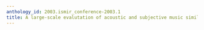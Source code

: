 ```yaml
---
anthology_id: 2003.ismir_conference-2003.1
title: A large-scale evalutation of acoustic and subjective music similarity measures
---
```

